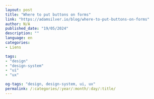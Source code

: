 ```yaml
---
layout: post
title: "Where to put buttons on forms"
link: "https://adamsilver.io/blog/where-to-put-buttons-on-forms"
author: N/A
published_date: "19/05/2024"
description: ""
language: en
categories:
- Liens

tags:
- "design"
- "design-system"
- "ui"
- "ux"

og-tags: "design, design-system, ui, ux"
permalink: /:categories/:year/:month/:day/:title/
---
```

